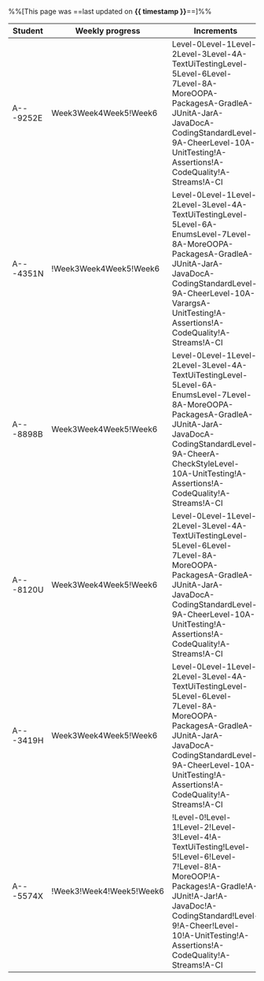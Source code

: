 %%[This page was ==last updated on **{{ timestamp }}**==]%%    

<tooltip content="NUSNET (partial)">Student</tooltip>|<tooltip content="i.e., weeks in which some code was committed to the repo">Weekly progress</tooltip>|<tooltip content="i.e., iP increments as indicated by the git tags in your fork">Increments</tooltip>|<tooltip content="i.e., other iP-related admin tasks">Admin tasks</tooltip>
-----------------------------------------------------|-----------------------------------------------------------------------------------------------------|-----------------------------------------------------------------------------------------------------|---------------------------------------------------------------------------
A---9252E|<span class="badge bg-success me-1">Week3</span><span class="badge bg-success me-1">Week4</span><span class="badge bg-success me-1">Week5</span><span class="badge bg-dark me-1">!Week6</span>|<span class="badge bg-success me-1">Level-0</span><span class="badge bg-success me-1">Level-1</span><span class="badge bg-success me-1">Level-2</span><span class="badge bg-success me-1">Level-3</span><span class="badge bg-success me-1">Level-4</span><span class="badge bg-success me-1">A-TextUiTesting</span><span class="badge bg-success me-1">Level-5</span><span class="badge bg-success me-1">Level-6</span><span class="badge bg-success me-1">Level-7</span><span class="badge bg-success me-1">Level-8</span><span class="badge bg-success me-1">A-MoreOOP</span><span class="badge bg-success me-1">A-Packages</span><span class="badge bg-success me-1">A-Gradle</span><span class="badge bg-success me-1">A-JUnit</span><span class="badge bg-success me-1">A-Jar</span><span class="badge bg-success me-1">A-JavaDoc</span><span class="badge bg-success me-1">A-CodingStandard</span><span class="badge bg-success me-1">Level-9</span><span class="badge bg-success me-1">A-Cheer</span><span class="badge bg-success me-1">Level-10</span><span class="badge bg-success me-1">A-UnitTesting</span><span class="badge bg-dark me-1">!A-Assertions</span><span class="badge bg-dark me-1">!A-CodeQuality</span><span class="badge bg-secondary me-1">!A-Streams</span><span class="badge bg-secondary me-1">!A-CI</span>|<span class="badge bg-success me-1">Forking</span><span class="badge bg-success me-1">Tracker</span><span class="badge bg-success me-1">PR Creation</span><span class="badge bg-success me-1">branch-Level-7</span><span class="badge bg-success me-1">branch-Level-8</span><span class="badge bg-success me-1">branch-A-JavaDoc</span><span class="badge bg-success me-1">branch-A-CodingStandard</span><span class="badge bg-success me-1">branch-Level-9</span><span class="badge bg-success me-1">Git Standard</span><span class="badge bg-success me-1">Use GFMD</span><span class="badge bg-success me-1">branch-Level-10</span><span class="badge bg-dark me-1">!branch-A-Assertions</span><span class="badge bg-dark me-1">!branch-A-CodeQuality</span><span class="badge bg-dark me-1">!Merging PRs</span>
A---4351N|<span class="badge bg-danger me-1">!Week3</span><span class="badge bg-success me-1">Week4</span><span class="badge bg-success me-1">Week5</span><span class="badge bg-dark me-1">!Week6</span>|<span class="badge bg-success me-1">Level-0</span><span class="badge bg-success me-1">Level-1</span><span class="badge bg-success me-1">Level-2</span><span class="badge bg-success me-1">Level-3</span><span class="badge bg-success me-1">Level-4</span><span class="badge bg-success me-1">A-TextUiTesting</span><span class="badge bg-success me-1">Level-5</span><span class="badge bg-success me-1">Level-6</span><span class="badge bg-info me-1">A-Enums</span><span class="badge bg-success me-1">Level-7</span><span class="badge bg-success me-1">Level-8</span><span class="badge bg-success me-1">A-MoreOOP</span><span class="badge bg-success me-1">A-Packages</span><span class="badge bg-success me-1">A-Gradle</span><span class="badge bg-success me-1">A-JUnit</span><span class="badge bg-success me-1">A-Jar</span><span class="badge bg-success me-1">A-JavaDoc</span><span class="badge bg-success me-1">A-CodingStandard</span><span class="badge bg-success me-1">Level-9</span><span class="badge bg-success me-1">A-Cheer</span><span class="badge bg-success me-1">Level-10</span><span class="badge bg-info me-1">A-Varargs</span><span class="badge bg-success me-1">A-UnitTesting</span><span class="badge bg-dark me-1">!A-Assertions</span><span class="badge bg-dark me-1">!A-CodeQuality</span><span class="badge bg-secondary me-1">!A-Streams</span><span class="badge bg-secondary me-1">!A-CI</span>|<span class="badge bg-success me-1">Forking</span><span class="badge bg-success me-1">Tracker</span><span class="badge bg-success me-1">PR Creation</span><span class="badge bg-success me-1">branch-Level-7</span><span class="badge bg-success me-1">branch-Level-8</span><span class="badge bg-success me-1">branch-A-JavaDoc</span><span class="badge bg-success me-1">branch-A-CodingStandard</span><span class="badge bg-success me-1">branch-Level-9</span><span class="badge bg-success me-1">Git Standard</span><span class="badge bg-success me-1">Use GFMD</span><span class="badge bg-success me-1">branch-Level-10</span><span class="badge bg-dark me-1">!branch-A-Assertions</span><span class="badge bg-dark me-1">!branch-A-CodeQuality</span><span class="badge bg-dark me-1">!Merging PRs</span>
A---8898B|<span class="badge bg-success me-1">Week3</span><span class="badge bg-success me-1">Week4</span><span class="badge bg-success me-1">Week5</span><span class="badge bg-dark me-1">!Week6</span>|<span class="badge bg-success me-1">Level-0</span><span class="badge bg-success me-1">Level-1</span><span class="badge bg-success me-1">Level-2</span><span class="badge bg-success me-1">Level-3</span><span class="badge bg-success me-1">Level-4</span><span class="badge bg-success me-1">A-TextUiTesting</span><span class="badge bg-success me-1">Level-5</span><span class="badge bg-success me-1">Level-6</span><span class="badge bg-info me-1">A-Enums</span><span class="badge bg-success me-1">Level-7</span><span class="badge bg-success me-1">Level-8</span><span class="badge bg-success me-1">A-MoreOOP</span><span class="badge bg-success me-1">A-Packages</span><span class="badge bg-success me-1">A-Gradle</span><span class="badge bg-success me-1">A-JUnit</span><span class="badge bg-success me-1">A-Jar</span><span class="badge bg-success me-1">A-JavaDoc</span><span class="badge bg-success me-1">A-CodingStandard</span><span class="badge bg-success me-1">Level-9</span><span class="badge bg-success me-1">A-Cheer</span><span class="badge bg-info me-1">A-CheckStyle</span><span class="badge bg-success me-1">Level-10</span><span class="badge bg-success me-1">A-UnitTesting</span><span class="badge bg-dark me-1">!A-Assertions</span><span class="badge bg-dark me-1">!A-CodeQuality</span><span class="badge bg-secondary me-1">!A-Streams</span><span class="badge bg-secondary me-1">!A-CI</span>|<span class="badge bg-success me-1">Forking</span><span class="badge bg-success me-1">Tracker</span><span class="badge bg-success me-1">PR Creation</span><span class="badge bg-success me-1">branch-Level-7</span><span class="badge bg-success me-1">branch-Level-8</span><span class="badge bg-success me-1">branch-A-JavaDoc</span><span class="badge bg-success me-1">branch-A-CodingStandard</span><span class="badge bg-success me-1">branch-Level-9</span><span class="badge bg-success me-1">Git Standard</span><span class="badge bg-success me-1">Use GFMD</span><span class="badge bg-success me-1">branch-Level-10</span><span class="badge bg-dark me-1">!branch-A-Assertions</span><span class="badge bg-dark me-1">!branch-A-CodeQuality</span><span class="badge bg-dark me-1">!Merging PRs</span>
A---8120U|<span class="badge bg-success me-1">Week3</span><span class="badge bg-success me-1">Week4</span><span class="badge bg-success me-1">Week5</span><span class="badge bg-dark me-1">!Week6</span>|<span class="badge bg-success me-1">Level-0</span><span class="badge bg-success me-1">Level-1</span><span class="badge bg-success me-1">Level-2</span><span class="badge bg-success me-1">Level-3</span><span class="badge bg-success me-1">Level-4</span><span class="badge bg-success me-1">A-TextUiTesting</span><span class="badge bg-success me-1">Level-5</span><span class="badge bg-success me-1">Level-6</span><span class="badge bg-success me-1">Level-7</span><span class="badge bg-success me-1">Level-8</span><span class="badge bg-success me-1">A-MoreOOP</span><span class="badge bg-success me-1">A-Packages</span><span class="badge bg-success me-1">A-Gradle</span><span class="badge bg-success me-1">A-JUnit</span><span class="badge bg-success me-1">A-Jar</span><span class="badge bg-success me-1">A-JavaDoc</span><span class="badge bg-success me-1">A-CodingStandard</span><span class="badge bg-success me-1">Level-9</span><span class="badge bg-success me-1">A-Cheer</span><span class="badge bg-success me-1">Level-10</span><span class="badge bg-success me-1">A-UnitTesting</span><span class="badge bg-dark me-1">!A-Assertions</span><span class="badge bg-dark me-1">!A-CodeQuality</span><span class="badge bg-secondary me-1">!A-Streams</span><span class="badge bg-secondary me-1">!A-CI</span>|<span class="badge bg-success me-1">Forking</span><span class="badge bg-success me-1">Tracker</span><span class="badge bg-success me-1">PR Creation</span><span class="badge bg-success me-1">branch-Level-7</span><span class="badge bg-success me-1">branch-Level-8</span><span class="badge bg-success me-1">branch-A-JavaDoc</span><span class="badge bg-success me-1">branch-A-CodingStandard</span><span class="badge bg-success me-1">branch-Level-9</span><span class="badge bg-success me-1">Git Standard</span><span class="badge bg-success me-1">Use GFMD</span><span class="badge bg-success me-1">branch-Level-10</span><span class="badge bg-dark me-1">!branch-A-Assertions</span><span class="badge bg-dark me-1">!branch-A-CodeQuality</span><span class="badge bg-dark me-1">!Merging PRs</span>
A---3419H|<span class="badge bg-success me-1">Week3</span><span class="badge bg-success me-1">Week4</span><span class="badge bg-success me-1">Week5</span><span class="badge bg-dark me-1">!Week6</span>|<span class="badge bg-success me-1">Level-0</span><span class="badge bg-success me-1">Level-1</span><span class="badge bg-success me-1">Level-2</span><span class="badge bg-success me-1">Level-3</span><span class="badge bg-success me-1">Level-4</span><span class="badge bg-success me-1">A-TextUiTesting</span><span class="badge bg-success me-1">Level-5</span><span class="badge bg-success me-1">Level-6</span><span class="badge bg-success me-1">Level-7</span><span class="badge bg-success me-1">Level-8</span><span class="badge bg-success me-1">A-MoreOOP</span><span class="badge bg-success me-1">A-Packages</span><span class="badge bg-success me-1">A-Gradle</span><span class="badge bg-success me-1">A-JUnit</span><span class="badge bg-success me-1">A-Jar</span><span class="badge bg-success me-1">A-JavaDoc</span><span class="badge bg-success me-1">A-CodingStandard</span><span class="badge bg-success me-1">Level-9</span><span class="badge bg-success me-1">A-Cheer</span><span class="badge bg-success me-1">Level-10</span><span class="badge bg-success me-1">A-UnitTesting</span><span class="badge bg-dark me-1">!A-Assertions</span><span class="badge bg-dark me-1">!A-CodeQuality</span><span class="badge bg-secondary me-1">!A-Streams</span><span class="badge bg-secondary me-1">!A-CI</span>|<span class="badge bg-success me-1">Forking</span><span class="badge bg-success me-1">Tracker</span><span class="badge bg-success me-1">PR Creation</span><span class="badge bg-success me-1">branch-Level-7</span><span class="badge bg-success me-1">branch-Level-8</span><span class="badge bg-success me-1">branch-A-JavaDoc</span><span class="badge bg-success me-1">branch-A-CodingStandard</span><span class="badge bg-success me-1">branch-Level-9</span><span class="badge bg-success me-1">Git Standard</span><span class="badge bg-success me-1">Use GFMD</span><span class="badge bg-success me-1">branch-Level-10</span><span class="badge bg-dark me-1">!branch-A-Assertions</span><span class="badge bg-dark me-1">!branch-A-CodeQuality</span><span class="badge bg-dark me-1">!Merging PRs</span>
A---5574X|<span class="badge bg-danger me-1">!Week3</span><span class="badge bg-danger me-1">!Week4</span><span class="badge bg-danger me-1">!Week5</span><span class="badge bg-dark me-1">!Week6</span>|<span class="badge bg-danger me-1">!Level-0</span><span class="badge bg-danger me-1">!Level-1</span><span class="badge bg-danger me-1">!Level-2</span><span class="badge bg-danger me-1">!Level-3</span><span class="badge bg-danger me-1">!Level-4</span><span class="badge bg-danger me-1">!A-TextUiTesting</span><span class="badge bg-danger me-1">!Level-5</span><span class="badge bg-danger me-1">!Level-6</span><span class="badge bg-danger me-1">!Level-7</span><span class="badge bg-danger me-1">!Level-8</span><span class="badge bg-danger me-1">!A-MoreOOP</span><span class="badge bg-danger me-1">!A-Packages</span><span class="badge bg-danger me-1">!A-Gradle</span><span class="badge bg-danger me-1">!A-JUnit</span><span class="badge bg-danger me-1">!A-Jar</span><span class="badge bg-danger me-1">!A-JavaDoc</span><span class="badge bg-danger me-1">!A-CodingStandard</span><span class="badge bg-danger me-1">!Level-9</span><span class="badge bg-danger me-1">!A-Cheer</span><span class="badge bg-danger me-1">!Level-10</span><span class="badge bg-danger me-1">!A-UnitTesting</span><span class="badge bg-dark me-1">!A-Assertions</span><span class="badge bg-dark me-1">!A-CodeQuality</span><span class="badge bg-secondary me-1">!A-Streams</span><span class="badge bg-secondary me-1">!A-CI</span>|<span class="badge bg-danger me-1">!Forking</span><span class="badge bg-danger me-1">!Tracker</span><span class="badge bg-danger me-1">!PR Creation</span><span class="badge bg-danger me-1">!branch-Level-7</span><span class="badge bg-danger me-1">!branch-Level-8</span><span class="badge bg-danger me-1">!branch-A-JavaDoc</span><span class="badge bg-danger me-1">!branch-A-CodingStandard</span><span class="badge bg-danger me-1">!branch-Level-9</span><span class="badge bg-danger me-1">!Git Standard</span><span class="badge bg-danger me-1">!Use GFMD</span><span class="badge bg-danger me-1">!branch-Level-10</span><span class="badge bg-dark me-1">!branch-A-Assertions</span><span class="badge bg-dark me-1">!branch-A-CodeQuality</span><span class="badge bg-dark me-1">!Merging PRs</span>